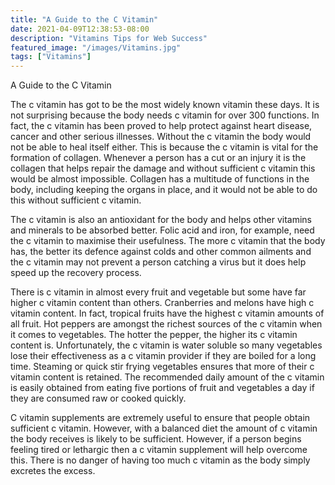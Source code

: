 ```yaml
---
title: "A Guide to the C Vitamin"
date: 2021-04-09T12:38:53-08:00
description: "Vitamins Tips for Web Success"
featured_image: "/images/Vitamins.jpg"
tags: ["Vitamins"]
---
```


A Guide to the C Vitamin

The c vitamin has got to be the most widely known vitamin these days. It is not surprising because the body needs c vitamin for over 300 functions. In fact, the c vitamin has been proved to help protect against heart disease, cancer and other serious illnesses. Without the c vitamin the body would not be able to heal itself either. This is because the c vitamin is vital for the formation of collagen. Whenever a person has a cut or an injury it is the collagen that helps repair the damage and without sufficient c vitamin this would be almost impossible. Collagen has a multitude of functions in the body, including keeping the organs in place, and it would not be able to do this without sufficient c vitamin.

The c vitamin is also an antioxidant for the body and helps other vitamins and minerals to be absorbed better. Folic acid and iron, for example, need the c vitamin to maximise their usefulness. The more c vitamin that the body has, the better its defence against colds and other common ailments and the c vitamin may not prevent a person catching a virus but it does help speed up the recovery process.

There is c vitamin in almost every fruit and vegetable but some have far higher c vitamin content than others. Cranberries and melons have high c vitamin content. In fact, tropical fruits have the highest c vitamin amounts of all fruit. Hot peppers are amongst the richest sources of the c vitamin when it comes to vegetables. The hotter the pepper, the higher its c vitamin content is. Unfortunately, the c vitamin is water soluble so many vegetables lose their effectiveness as a c vitamin provider if they are boiled for a long time. Steaming or quick stir frying vegetables ensures that more of their c vitamin content is retained. The recommended daily amount of the c vitamin is easily obtained from eating five portions of fruit and vegetables a day if they are consumed raw or cooked quickly.

C vitamin supplements are extremely useful to ensure that people obtain sufficient c vitamin. However, with a balanced diet the amount of c vitamin the body receives is likely to be sufficient. However, if a person begins feeling tired or lethargic then a c vitamin supplement will help overcome this. There is no danger of having too much c vitamin as the body simply excretes the excess.


